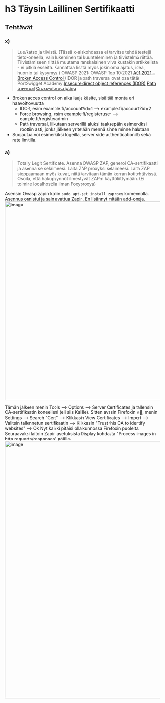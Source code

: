 # h3 Täysin Laillinen Sertifikaatti

## Tehtävät

###  x) 
> Lue/katso ja tiivistä. (Tässä x-alakohdassa ei tarvitse tehdä testejä tietokoneella, vain lukeminen tai kuunteleminen ja tiivistelmä riittää. Tiivistämiseen riittää muutama ranskalainen viiva kustakin artikkelista - ei pitkiä esseitä. Kannattaa lisätä myös jokin oma ajatus, idea, huomio tai kysymys.)
OWASP 2021: OWASP Top 10:2021 [A01:2021 – Broken Access Control ](https://owasp.org/Top10/A01_2021-Broken_Access_Control/)(IDOR ja path traversal ovat osa tätä)
PortSwigget Academy:[Insecure direct object references (IDOR)](https://portswigger.net/web-security/access-control/idor)
[Path traversal](https://portswigger.net/web-security/file-path-traversal)
[Cross-site scripting](https://portswigger.net/web-security/cross-site-scripting)
- Broken acces controll on aika laaja käsite, sisältää monta eri haavoittovuutta
  - IDOR, esim example.fi/account?id=1 --> example.fi/account?id=2 
  - Force browsing, esim example.fi/registeruser --> eample.fi/registeradmin
  - Path traversal, liikutaan serverillä aluksi taaksepäin esimerkiksi roottiin asti, jonka jälkeen yritetään mennä sinne minne halutaan
- Suojautua voi esimerkiksi logeilla, server side authenticationilla sekä rate limitilla.

### a)
>  Totally Legit Sertificate. Asenna OWASP ZAP, generoi CA-sertifikaatti ja asenna se selaimeesi. Laita ZAP proxyksi selaimeesi. Laita ZAP sieppaamaan myös kuvat, niitä tarvitaan tämän kerran kotitehtävissä. Osoita, että hakupyynnöt ilmestyvät ZAP:n käyttöliittymään. (Ei toimine localhost:lla ilman Foxyproxya)

Asensin Owasp zapin kaliin `sudo apt-get install zaproxy` komennolla. Asennus onnistui ja sain avattua Zapin. En lisännyt mitään add-oneja.
<img width="1540" height="647" alt="image" src="https://github.com/user-attachments/assets/1f79b783-8be7-48d1-9a20-dc5c4b917cd4" />

Tämän jälkeen menin Tools --> Options --> Server Certificates ja tallensin CA-sertifikaatin koneelleni (eli siis Kalille). 
Sitten avasin Firefoxin 🔥🦊, menin Settings --> Search "Cert" --> Klikkasin View Certificates -->  Import --> Valitsin tallennetun sertifikaatin --> Klikkasin "Trust this CA to identify websites" --> Ok
Nyt kaikki pitäisi olla kunnossa Firefoxin puolelta.
Seuraavaksi laitoin Zapin asetuksista Display kohdasta "Process images in http requests/responses" päälle.
<img width="850" height="836" alt="image" src="https://github.com/user-attachments/assets/c5779c2e-2f2b-4be0-a0d9-580906c7b189" />
